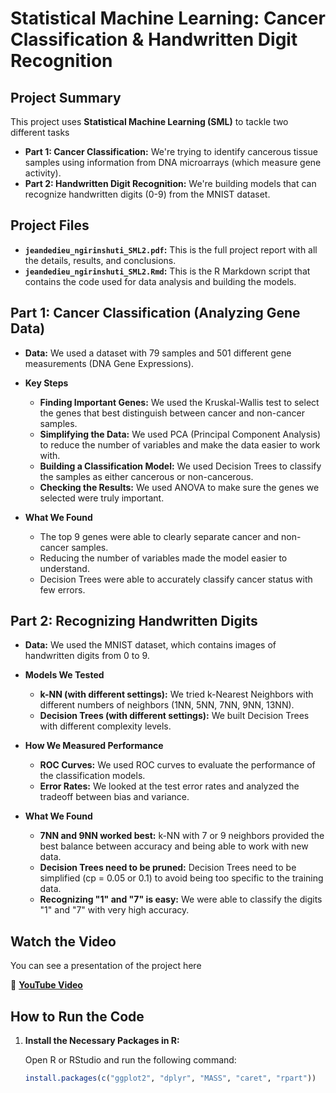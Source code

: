 # Statistical Machine Learning: Cancer Classification & Handwritten Digit Recognition

## Project Summary

This project uses **Statistical Machine Learning (SML)** to tackle two different tasks

*   **Part 1: Cancer Classification:** We're trying to identify cancerous tissue samples using information from DNA microarrays (which measure gene activity).
*   **Part 2: Handwritten Digit Recognition:** We're building models that can recognize handwritten digits (0-9) from the MNIST dataset.

## Project Files

*   **`jeandedieu_ngirinshuti_SML2.pdf`:** This is the full project report with all the details, results, and conclusions.
*   **`jeandedieu_ngirinshuti_SML2.Rmd`:** This is the R Markdown script that contains the code used for data analysis and building the models.

## Part 1: Cancer Classification (Analyzing Gene Data)

*   **Data:** We used a dataset with 79 samples and 501 different gene measurements (DNA Gene Expressions).
*   **Key Steps**
    *   **Finding Important Genes:** We used the Kruskal-Wallis test to select the genes that best distinguish between cancer and non-cancer samples.
    *   **Simplifying the Data:** We used PCA (Principal Component Analysis) to reduce the number of variables and make the data easier to work with.
    *   **Building a Classification Model:** We used Decision Trees to classify the samples as either cancerous or non-cancerous.
    *   **Checking the Results:** We used ANOVA to make sure the genes we selected were truly important.

*   **What We Found**
    *   The top 9 genes were able to clearly separate cancer and non-cancer samples.
    *   Reducing the number of variables made the model easier to understand.
    *   Decision Trees were able to accurately classify cancer status with few errors.

## Part 2: Recognizing Handwritten Digits

*   **Data:** We used the MNIST dataset, which contains images of handwritten digits from 0 to 9.
*   **Models We Tested**
    *   **k-NN (with different settings):** We tried k-Nearest Neighbors with different numbers of neighbors (1NN, 5NN, 7NN, 9NN, 13NN).
    *   **Decision Trees (with different settings):** We built Decision Trees with different complexity levels.
*   **How We Measured Performance**
    *   **ROC Curves:** We used ROC curves to evaluate the performance of the classification models.
    *   **Error Rates:** We looked at the test error rates and analyzed the tradeoff between bias and variance.

*   **What We Found**
    *   **7NN and 9NN worked best:** k-NN with 7 or 9 neighbors provided the best balance between accuracy and being able to work with new data.
    *   **Decision Trees need to be pruned:** Decision Trees need to be simplified (cp = 0.05 or 0.1) to avoid being too specific to the training data.
    *   **Recognizing "1" and "7" is easy:** We were able to classify the digits "1" and "7" with very high accuracy.

## Watch the Video

You can see a presentation of the project here

🔗 **[YouTube Video](https://youtu.be/5vDRaiMnfyw)**

## How to Run the Code

1.  **Install the Necessary Packages in R:**

    Open R or RStudio and run the following command:

    ```r
    install.packages(c("ggplot2", "dplyr", "MASS", "caret", "rpart"))
    ```
